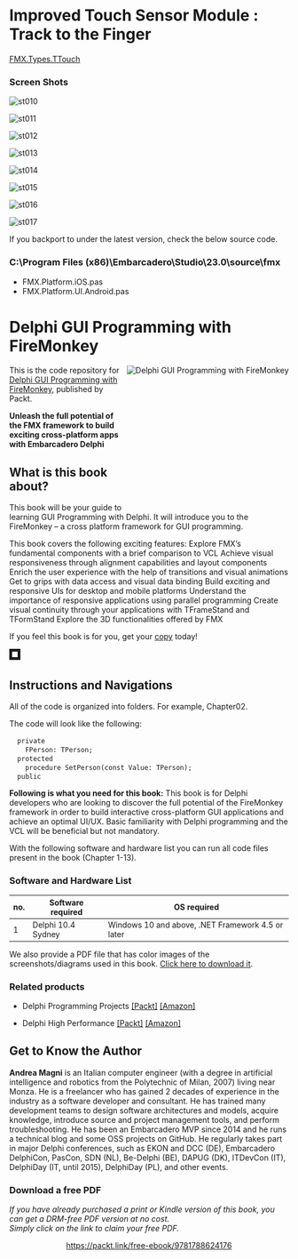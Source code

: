 
# Improved Touch Sensor Module : Track to the Finger


[FMX.Types.TTouch](https://docwiki.embarcadero.com/Libraries/Athens/en/FMX.Types.TTouch)


### Screen Shots

![st010](https://github.com/Atmarkartworks/Ch12-Touch-Update-Delphi12/assets/21020619/4e68c20b-b038-449c-8bbe-3b08c701becd)

![st011](https://github.com/Atmarkartworks/Ch12-Touch-Update-Delphi12/assets/21020619/6f436e95-052f-479a-9fe8-16ab6a601309)

![st012](https://github.com/Atmarkartworks/Ch12-Touch-Update-Delphi12/assets/21020619/53dac0cf-6efa-41f7-b20d-801a0a4e7f7c)

![st013](https://github.com/Atmarkartworks/Ch12-Touch-Update-Delphi12/assets/21020619/9724b035-0ddc-4e08-8d2a-97768af408ea)

![st014](https://github.com/Atmarkartworks/Ch12-Touch-Update-Delphi12/assets/21020619/0d7dfa2b-2341-441a-ad5c-768c66003bac)

![st015](https://github.com/Atmarkartworks/Ch12-Touch-Update-Delphi12/assets/21020619/c83c6c90-a220-43b4-8ba7-1d1e793ca8f3)

![st016](https://github.com/Atmarkartworks/Ch12-Touch-Update-Delphi12/assets/21020619/fe2b8815-5562-4f2f-90e2-fa72a4032fe7)

![st017](https://github.com/Atmarkartworks/Ch12-Touch-Update-Delphi12/assets/21020619/906c1893-618a-4737-aecd-ad503b991c8a)






If you backport to under the latest version, check the below source code.

### C:\Program Files (x86)\Embarcadero\Studio\23.0\source\fmx
* FMX.Platform.iOS.pas 
* FMX.Platform.UI.Android.pas 
             
             
             
             
             
             
                            
# Delphi GUI Programming with FireMonkey

<a href="https://www.packtpub.com/application-development/delphi-gui-programming-firemonkey?utm_source=github&utm_medium=repository&utm_campaign=9781788624176"><img src="https://static.packt-cdn.com/products/9781788624176/cover/smaller" alt="Delphi GUI Programming with FireMonkey" height="256px" align="right"></a>

This is the code repository for [Delphi GUI Programming with FireMonkey](https://www.packtpub.com/application-development/delphi-gui-programming-firemonkey?utm_source=github&utm_medium=repository&utm_campaign=9781788624176), published by Packt.

**Unleash the full potential of the FMX framework to build exciting cross-platform apps with Embarcadero Delphi**

## What is this book about?
This book will be your guide to learning GUI Programming with Delphi. It will introduce you to the FireMonkey – a cross platform framework for GUI programming. 

This book covers the following exciting features:
Explore FMX’s fundamental components with a brief comparison to VCL
Achieve visual responsiveness through alignment capabilities and layout components
Enrich the user experience with the help of transitions and visual animations
Get to grips with data access and visual data binding
Build exciting and responsive UIs for desktop and mobile platforms
Understand the importance of responsive applications using parallel programming
Create visual continuity through your applications with TFrameStand and TFormStand
Explore the 3D functionalities offered by FMX




If you feel this book is for you, get your [copy](https://www.amazon.com/dp/1788624173) today!

<a href="https://www.packtpub.com/?utm_source=github&utm_medium=banner&utm_campaign=GitHubBanner"><img src="https://raw.githubusercontent.com/PacktPublishing/GitHub/master/GitHub.png" 
alt="https://www.packtpub.com/" border="5" /></a>

## Instructions and Navigations
All of the code is organized into folders. For example, Chapter02.

The code will look like the following:
```
  private
    FPerson: TPerson;
  protected
    procedure SetPerson(const Value: TPerson);
  public
```

**Following is what you need for this book:**
This book is for Delphi developers who are looking to discover the full potential of the FireMonkey framework in order to build interactive cross-platform GUI applications and achieve an optimal UI/UX. Basic familiarity with Delphi programming and the VCL will be beneficial but not mandatory.

With the following software and hardware list you can run all code files present in the book (Chapter 1-13).
### Software and Hardware List
| no. | Software required | OS required |
| -------- | ------------------------------------ | ----------------------------------- |
| 1 | Delphi 10.4 Sydney | Windows 10 and above, .NET Framework 4.5 or later |


We also provide a PDF file that has color images of the screenshots/diagrams used in this book. [Click here to download it](https://static.packt-cdn.com/downloads/9781788624176_ColorImages.pdf).

### Related products
* Delphi Programming Projects [[Packt]](https://www.packtpub.com/product/delphi-programming-projects/9781789130553?utm_source=github&utm_medium=repository&utm_campaign=9781789130553) [[Amazon]](https://www.amazon.com/dp/B07N8WNVGY)

* Delphi High Performance [[Packt]](https://www.packtpub.com/product/delphi-high-performance/9781788625456?utm_source=github&utm_medium=repository&utm_campaign=9781788625456) [[Amazon]](https://www.amazon.com/dp/B078YXTMDL)

## Get to Know the Author
**Andrea Magni** is an Italian computer engineer (with a degree in artificial intelligence and robotics from the Polytechnic of Milan, 2007) living near Monza. He is a freelancer who has gained 2 decades of experience in the industry as a software developer and consultant. He has trained many development teams to design software architectures and models, acquire knowledge, introduce source and project management tools, and perform troubleshooting. He has been an Embarcadero MVP since 2014 and he runs a technical blog and some OSS projects on GitHub. He regularly takes part in major Delphi conferences, such as EKON and DCC (DE), Embarcadero DelphiCon, PasCon, SDN (NL), Be-Delphi (BE), DAPUG (DK), ITDevCon (IT), DelphiDay (IT, until 2015), DelphiDay (PL), and other events.
### Download a free PDF

 <i>If you have already purchased a print or Kindle version of this book, you can get a DRM-free PDF version at no cost.<br>Simply click on the link to claim your free PDF.</i>
<p align="center"> <a href="https://packt.link/free-ebook/9781788624176">https://packt.link/free-ebook/9781788624176 </a> </p>

